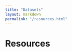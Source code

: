 ```yaml
---
title: "Datasets"
layout: markdown
permalink: "/resources.html"
---
```


<div class = "pt-5"></div>

# Resources